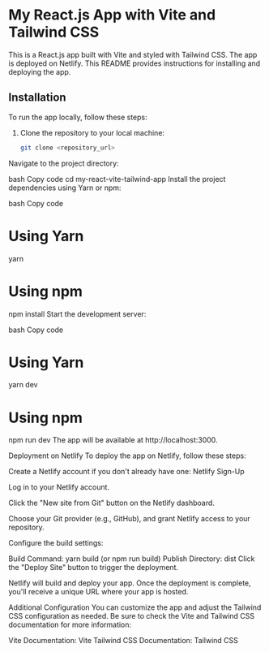 # My React.js App with Vite and Tailwind CSS

This is a React.js app built with Vite and styled with Tailwind CSS. The app is deployed on Netlify. This README provides instructions for installing and deploying the app.

## Installation

To run the app locally, follow these steps:

1. Clone the repository to your local machine:

   ```bash
   git clone <repository_url>
Navigate to the project directory:

bash
Copy code
cd my-react-vite-tailwind-app
Install the project dependencies using Yarn or npm:

bash
Copy code
# Using Yarn
yarn

# Using npm
npm install
Start the development server:

bash
Copy code
# Using Yarn
yarn dev

# Using npm
npm run dev
The app will be available at http://localhost:3000.

Deployment on Netlify
To deploy the app on Netlify, follow these steps:

Create a Netlify account if you don't already have one: Netlify Sign-Up

Log in to your Netlify account.

Click the "New site from Git" button on the Netlify dashboard.

Choose your Git provider (e.g., GitHub), and grant Netlify access to your repository.

Configure the build settings:

Build Command: yarn build (or npm run build)
Publish Directory: dist
Click the "Deploy Site" button to trigger the deployment.

Netlify will build and deploy your app. Once the deployment is complete, you'll receive a unique URL where your app is hosted.

Additional Configuration
You can customize the app and adjust the Tailwind CSS configuration as needed. Be sure to check the Vite and Tailwind CSS documentation for more information:

Vite Documentation: Vite
Tailwind CSS Documentation: Tailwind CSS
